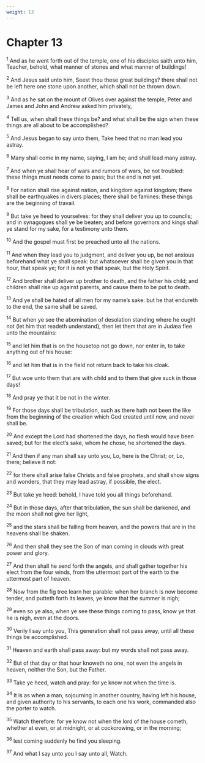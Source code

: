 ```yaml
---
weight: 13
---
```


# Chapter 13

<sup>1</sup> And as he went forth out of the temple, one of his disciples saith unto him, Teacher, behold, what manner of stones and what manner of buildings! 

<sup>2</sup> And Jesus said unto him, Seest thou these great buildings? there shall not be left here one stone upon another, which shall not be thrown down. 

<sup>3</sup> And as he sat on the mount of Olives over against the temple, Peter and James and John and Andrew asked him privately, 

<sup>4</sup> Tell us, when shall these things be? and what shall be the sign when these things are all about to be accomplished? 

<sup>5</sup> And Jesus began to say unto them, Take heed that no man lead you astray. 

<sup>6</sup> Many shall come in my name, saying, I am he; and shall lead many astray. 

<sup>7</sup> And when ye shall hear of wars and rumors of wars, be not troubled: these things must needs come to pass; but the end is not yet. 

<sup>8</sup> For nation shall rise against nation, and kingdom against kingdom; there shall be earthquakes in divers places; there shall be famines: these things are the beginning of travail. 

<sup>9</sup> But take ye heed to yourselves: for they shall deliver you up to councils; and in synagogues shall ye be beaten; and before governors and kings shall ye stand for my sake, for a testimony unto them. 

<sup>10</sup> And the gospel must first be preached unto all the nations. 

<sup>11</sup> And when they lead you to judgment, and deliver you up, be not anxious beforehand what ye shall speak: but whatsoever shall be given you in that hour, that speak ye; for it is not ye that speak, but the Holy Spirit. 

<sup>12</sup> And brother shall deliver up brother to death, and the father his child; and children shall rise up against parents, and cause them to be put to death. 

<sup>13</sup> And ye shall be hated of all men for my name’s sake: but he that endureth to the end, the same shall be saved. 

<sup>14</sup> But when ye see the abomination of desolation standing where he ought not (let him that readeth understand), then let them that are in Judæa flee unto the mountains: 

<sup>15</sup> and let him that is on the housetop not go down, nor enter in, to take anything out of his house: 

<sup>16</sup> and let him that is in the field not return back to take his cloak. 

<sup>17</sup> But woe unto them that are with child and to them that give suck in those days! 

<sup>18</sup> And pray ye that it be not in the winter. 

<sup>19</sup> For those days shall be tribulation, such as there hath not been the like from the beginning of the creation which God created until now, and never shall be. 

<sup>20</sup> And except the Lord had shortened the days, no flesh would have been saved; but for the elect’s sake, whom he chose, he shortened the days. 

<sup>21</sup> And then if any man shall say unto you, Lo, here is the Christ; or, Lo, there; believe it not: 

<sup>22</sup> for there shall arise false Christs and false prophets, and shall show signs and wonders, that they may lead astray, if possible, the elect. 

<sup>23</sup> But take ye heed: behold, I have told you all things beforehand. 

<sup>24</sup> But in those days, after that tribulation, the sun shall be darkened, and the moon shall not give her light, 

<sup>25</sup> and the stars shall be falling from heaven, and the powers that are in the heavens shall be shaken. 

<sup>26</sup> And then shall they see the Son of man coming in clouds with great power and glory. 

<sup>27</sup> And then shall he send forth the angels, and shall gather together his elect from the four winds, from the uttermost part of the earth to the uttermost part of heaven. 

<sup>28</sup> Now from the fig tree learn her parable: when her branch is now become tender, and putteth forth its leaves, ye know that the summer is nigh; 

<sup>29</sup> even so ye also, when ye see these things coming to pass, know ye that he is nigh, even at the doors. 

<sup>30</sup> Verily I say unto you, This generation shall not pass away, until all these things be accomplished. 

<sup>31</sup> Heaven and earth shall pass away: but my words shall not pass away. 

<sup>32</sup> But of that day or that hour knoweth no one, not even the angels in heaven, neither the Son, but the Father. 

<sup>33</sup> Take ye heed, watch and pray: for ye know not when the time is. 

<sup>34</sup> It is as when a man, sojourning in another country, having left his house, and given authority to his servants, to each one his work, commanded also the porter to watch. 

<sup>35</sup> Watch therefore: for ye know not when the lord of the house cometh, whether at even, or at midnight, or at cockcrowing, or in the morning; 

<sup>36</sup> lest coming suddenly he find you sleeping. 

<sup>37</sup> And what I say unto you I say unto all, Watch. 


